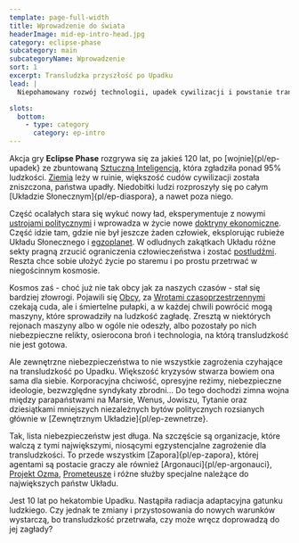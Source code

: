 ```yaml
---
template: page-full-width
title: Wprowadzenie do świata 
headerImage: mid-ep-intro-head.jpg
category: eclipse-phase
subcategory: main
subcategoryName: Wprowadzenie
sort: 1
excerpt: Transludzka przyszłość po Upadku
lead: |
  Niepohamowany rozwój technologii, upadek cywilizacji i powstanie transludzkiej diaspory w Układzie Słonecznym

slots:
  bottom:
    - type: category
      category: ep-intro
---
```

Akcja gry **Eclipse Phase** rozgrywa się za jakieś 120 lat, po [wojnie]{pl/ep-upadek} ze zbuntowaną [Sztuczną Inteligencją](#), która zgładziła ponad 95% ludzkości. [Ziemia](#) leży w ruinie, większość cudów cywilizacji została zniszczona, państwa upadły. Niedobitki ludzi rozproszyły się po całym [Układzie Słonecznym]{pl/ep-diaspora}, a nawet poza niego.

Część ocalałych stara się wykuć nowy ład, eksperymentuje z nowymi [ustrojami politycznymi](#) i wprowadza w życie nowe [doktryny ekonomiczne](#). Część idzie tam, gdzie nie był jeszcze żaden człowiek, eksplorując rubieże Układu Słonecznego i [egzoplanet](#). W odludnych zakątkach Układu różne sekty pragną zrzucić ograniczenia człowieczeństwa i zostać [postludźmi](#). Reszta chce sobie ułożyć życie po staremu i po prostu przetrwać w niegościnnym kosmosie.

Kosmos zaś - choć już nie tak obcy jak za naszych czasów - stał się bardziej złowrogi. Pojawili się [Obcy](#), za [Wrotami czasoprzestrzennymi](#) czekają cuda, ale i śmiertelne pułapki, a w każdej chwili powrócić mogą maszyny, które sprowadziły na ludzkość zagładę. Zresztą w niektórych rejonach maszyny albo w ogóle nie odeszły, albo pozostały po nich niebezpieczne relikty, osierocona broń i technologia, na którą transludzkość nie jest gotowa.

Ale zewnętrzne niebezpieczeństwa to nie wszystkie zagrożenia czyhające na transludzkość po Upadku. Większość kryzysów stwarza bowiem ona sama dla siebie. Korporacyjna chciwość, opresyjne reżimy, niebezpieczne ideologie, bezwzględne syndykaty zbrodni... Do tego dochodzi zimna wojna między parapaństwami na Marsie, Wenus, Jowiszu, Tytanie oraz dziesiątkami mniejszych niezależnych bytów politycznych rozsianych głównie w [Zewnętrznym Układzie]{pl/ep-zewnetrze}. 

Tak, lista niebezpieczeństw jest długa. Na szczęście są organizacje, które walczą z tymi największymi, niosącymi egzystencjalne zagrożenie dla transludzkości. To przede wszystkim [Zapora]{pl/ep-zapora}, której agentami są postacie graczy ale również [Argonauci]{pl/ep-argonauci}, [Projekt Ozma](#), [Prometeusze](#) i różne służby specjalne należące do największych państw Układu.

Jest 10 lat po hekatombie Upadku. Nastąpiła radiacja adaptacyjna gatunku ludzkiego. Czy jednak te zmiany i przystosowania do nowych warunków wystarczą, bo transludzkość przetrwała, czy może wręcz doprowadzą do jej zagłady?
